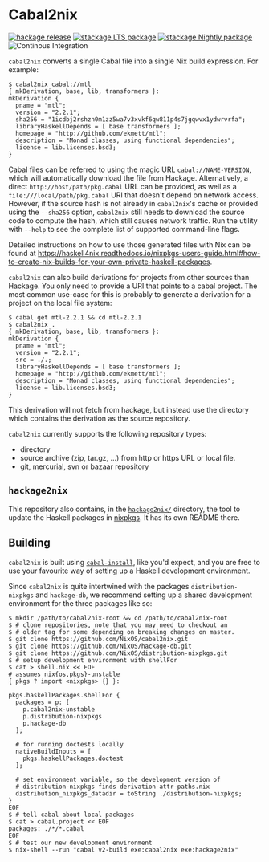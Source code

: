 Cabal2nix
=========

[![hackage release](https://img.shields.io/hackage/v/cabal2nix.svg?label=hackage)](http://hackage.haskell.org/package/cabal2nix)
[![stackage LTS package](http://stackage.org/package/cabal2nix/badge/lts)](http://stackage.org/lts/package/cabal2nix)
[![stackage Nightly package](http://stackage.org/package/cabal2nix/badge/nightly)](http://stackage.org/nightly/package/cabal2nix)
![Continous Integration](https://github.com/NixOS/cabal2nix/workflows/Haskell-CI/badge.svg)

`cabal2nix` converts a single Cabal file into a single Nix build expression.
For example:

```console
$ cabal2nix cabal://mtl
{ mkDerivation, base, lib, transformers }:
mkDerivation {
  pname = "mtl";
  version = "2.2.1";
  sha256 = "1icdbj2rshzn0m1zz5wa7v3xvkf6qw811p4s7jgqwvx1ydwrvrfa";
  libraryHaskellDepends = [ base transformers ];
  homepage = "http://github.com/ekmett/mtl";
  description = "Monad classes, using functional dependencies";
  license = lib.licenses.bsd3;
}
```

Cabal files can be referred to using the magic URL `cabal://NAME-VERSION`,
which will automatically download the file from Hackage. Alternatively, a
direct `http://host/path/pkg.cabal` URL can be provided, as well as a
`file:///local/path/pkg.cabal` URI that doesn't depend on network access.
However, if the source hash is not already in `cabal2nix`'s cache or provided
using the `--sha256` option, `cabal2nix` still needs to download the source
code to compute the hash, which still causes network traffic. Run the utility
with `--help` to see the complete list of supported command-line flags.

Detailed instructions on how to use those generated files with Nix can be found at
https://haskell4nix.readthedocs.io/nixpkgs-users-guide.html#how-to-create-nix-builds-for-your-own-private-haskell-packages.

`cabal2nix` can also build derivations for projects from other sources than
Hackage. You only need to provide a URI that points to a cabal project. The
most common use-case for this is probably to generate a derivation for a
project on the local file system:

```console
$ cabal get mtl-2.2.1 && cd mtl-2.2.1
$ cabal2nix .
{ mkDerivation, base, lib, transformers }:
mkDerivation {
  pname = "mtl";
  version = "2.2.1";
  src = ./.;
  libraryHaskellDepends = [ base transformers ];
  homepage = "http://github.com/ekmett/mtl";
  description = "Monad classes, using functional dependencies";
  license = lib.licenses.bsd3;
}
```

This derivation will not fetch from hackage, but instead use the directory which
contains the derivation as the source repository.

`cabal2nix` currently supports the following repository types:

* directory
* source archive (zip, tar.gz, ...) from http or https URL or local file.
* git, mercurial, svn or bazaar repository

## `hackage2nix`

This repository also contains, in the [`hackage2nix/`](./hackage2nix) directory,
the tool to update the Haskell packages in
[nixpkgs](https://github.com/NixOS/nixpkgs). It has its own README there.

## Building

`cabal2nix` is built using [`cabal-install`](https://www.haskell.org/cabal/),
like you'd expect, and you are free to use your favourite way of setting up
a Haskell development environment.

Since `cabal2nix` is quite intertwined with the packages `distribution-nixpkgs`
and `hackage-db`, we recommend setting up a shared development environment
for the three packages like so:

```console
$ mkdir /path/to/cabal2nix-root && cd /path/to/cabal2nix-root
$ # clone repositories, note that you may need to checkout an
$ # older tag for some depending on breaking changes on master.
$ git clone https://github.com/NixOS/cabal2nix.git
$ git clone https://github.com/NixOS/hackage-db.git
$ git clone https://github.com/NixOS/distribution-nixpkgs.git
$ # setup development environment with shellFor
$ cat > shell.nix << EOF
# assumes nix{os,pkgs}-unstable
{ pkgs ? import <nixpkgs> {} }:

pkgs.haskellPackages.shellFor {
  packages = p: [
    p.cabal2nix-unstable
    p.distribution-nixpkgs
    p.hackage-db
  ];

  # for running doctests locally
  nativeBuildInputs = [
    pkgs.haskellPackages.doctest
  ];

  # set environment variable, so the development version of
  # distribution-nixpkgs finds derivation-attr-paths.nix
  distribution_nixpkgs_datadir = toString ./distribution-nixpkgs;
}
EOF
$ # tell cabal about local packages
$ cat > cabal.project << EOF
packages: ./*/*.cabal
EOF
$ # test our new development environment
$ nix-shell --run "cabal v2-build exe:cabal2nix exe:hackage2nix"
```
